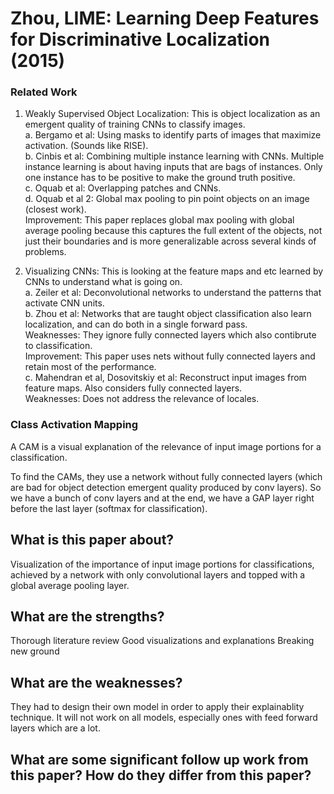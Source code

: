 # Zhou, LIME: Learning Deep Features for Discriminative Localization (2015)

### Related Work

1. Weakly Supervised Object Localization:
This is object localization as an emergent quality of training CNNs to classify images.   
a. Bergamo et al: Using masks to identify parts of images that maximize activation. (Sounds like RISE).    
b. Cinbis et al: Combining multiple instance learning with CNNs. Multiple instance learning is about having inputs that are bags of instances. Only one instance has to be positive to make the ground truth positive.   
c. Oquab et al: Overlapping patches and CNNs.    
d. Oquab et al 2: Global max pooling to pin point objects on an image (closest work).    
Improvement: This paper replaces global max pooling with global average pooling because this captures the full extent of the objects, not just their boundaries and is more generalizable across several kinds of problems.   

2. Visualizing CNNs:
This is looking at the feature maps and etc learned by CNNs to understand what is going on.   
a. Zeiler et al: Deconvolutional networks to understand the patterns that activate CNN units.    
b. Zhou et al: Networks that are taught object classification also learn localization, and can do both in a single forward pass.    
Weaknesses: They ignore fully connected layers which also contibrute to classification.   
Improvement: This paper uses nets without fully connected layers and retain most of the performance.   
c. Mahendran et al, Dosovitskiy et al: Reconstruct input images from feature maps. Also considers fully connected layers.   
Weaknesses: Does not address the relevance of locales.    

### Class Activation Mapping

A CAM is a visual explanation of the relevance of input image portions for a classification. 

To find the CAMs, they use a network without fully connected layers (which are bad for object detection emergent quality produced by conv layers). So we have a bunch of conv layers and at the end, we have a GAP layer right before the last layer (softmax for classification). 


## What is this paper about?
Visualization of the importance of input image portions for classifications, achieved by a network with only convolutional layers and topped with a global average pooling layer.

## What are the strengths?
Thorough literature review
Good visualizations and explanations
Breaking new ground

## What are the weaknesses?   
They had to design their own model in order to apply their explainablity technique. It will not work on all models, especially ones with feed forward layers which are a lot.

## What are some significant follow up work from this paper? How do they differ from this paper?

